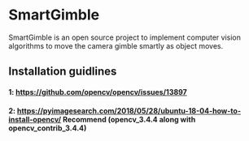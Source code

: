 # SmartGimble
SmartGimble is an open source project to implement computer vision algorithms to move the camera gimble smartly as object moves. 
## Installation guidlines
#### 1: https://github.com/opencv/opencv/issues/13897
#### 2: https://pyimagesearch.com/2018/05/28/ubuntu-18-04-how-to-install-opencv/  Recommend (opencv_3.4.4 along with opencv_contrib_3.4.4)
